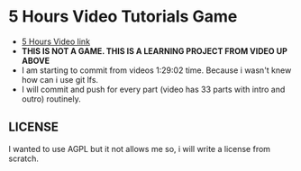 # 5 Hours Video Tutorials Game
- [5 Hours Video link](https://www.youtube.com/watch?v=k-zMkzmduqI&list=PL3ktcUu6HAqbSWsIPz7QRyn0vkCndRd0D)
- **THIS IS NOT A GAME. THIS IS A LEARNING PROJECT FROM VIDEO UP ABOVE**
- I am starting to commit from videos 1:29:02 time. Because i wasn't knew how can i use git lfs.
- I will commit and push for every part (video has 33 parts with intro and outro) routinely.

## LICENSE
I wanted to use AGPL but it not allows me so, i will write a license from scratch.
